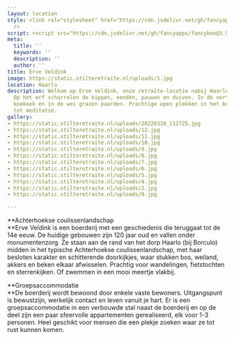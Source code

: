 ```yaml
---
layout: location
style: <link rel="stylesheet" href="https://cdn.jsdelivr.net/gh/fancyapps/fancybox@3.5.7/dist/jquery.fancybox.min.css"
  />
script: <script src="https://cdn.jsdelivr.net/gh/fancyapps/fancybox@3.5.7/dist/jquery.fancybox.min.js"></script>
meta:
  title: ''
  keywords: ''
  description: ''
  author: ''
title: Erve Veldink
image: https://static.stilteretraite.nl/uploads/1.jpg
location: Haarlo
description: Welkom op Erve Veldink, onze retraite-locatie nabij Haarlo in de Achterhoek!
  Op het erf scharrelen de kippen, eenden, pauwen en duiven. In de verte hoor je een
  koekoek en in de wei grazen paarden. Prachtige open plekken in het bos nodigen uit
  tot meditatie.
gallery:
- https://static.stilteretraite.nl/uploads/20220318_112725.jpg
- https://static.stilteretraite.nl/uploads/12.jpg
- https://static.stilteretraite.nl/uploads/11.jpg
- https://static.stilteretraite.nl/uploads/10.jpg
- https://static.stilteretraite.nl/uploads/9.jpg
- https://static.stilteretraite.nl/uploads/8.jpg
- https://static.stilteretraite.nl/uploads/7.jpg
- https://static.stilteretraite.nl/uploads/6.jpg
- https://static.stilteretraite.nl/uploads/5.jpg
- https://static.stilteretraite.nl/uploads/4.jpg
- https://static.stilteretraite.nl/uploads/2.jpg
- https://static.stilteretraite.nl/uploads/0.jpg

---
```

**Achterhoekse coulissenlandschap  
**Erve Veldink is een boerderij met een geschiedenis die teruggaat tot de 14e eeuw. De huidige gebouwen zijn 120 jaar oud en vallen onder monumentenzorg. Ze staan aan de rand van het dorp Haarlo (bij Borculo) midden in het typische Achterhoekse coulissenlandschap, met haar besloten karakter en schitterende doorkijkjes, waar stukken bos, weiland, akkers en beken elkaar afwisselen. Prachtig voor wandelingen, fietstochten en sterrenkijken. Of zwemmen in een mooi meertje vlakbij.

**Groepsaccommodatie  
**De boerderij wordt bewoond door enkele vaste bewoners. Uitgangspunt is bewustzijn, werkelijk contact en leven vanuit je hart. Er is een groepsaccommodatie in een verbouwde stal naast de boerderij en op de deel zijn een paar sfeervolle appartementen gerealiseerd, elk voor 1-3 personen. Heel geschikt voor mensen die een plekje zoeken waar ze tot rust kunnen komen.